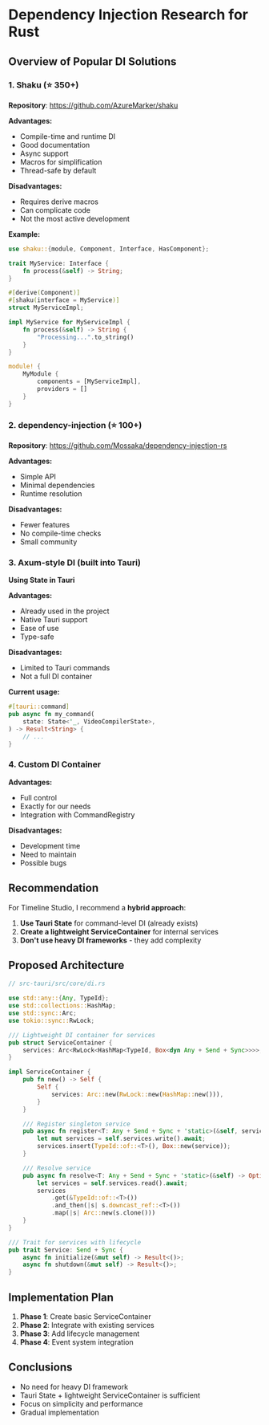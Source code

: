 # Dependency Injection Research for Rust

## Overview of Popular DI Solutions

### 1. **Shaku** (⭐ 350+)
**Repository**: https://github.com/AzureMarker/shaku

**Advantages:**
- Compile-time and runtime DI
- Good documentation
- Async support
- Macros for simplification
- Thread-safe by default

**Disadvantages:**
- Requires derive macros
- Can complicate code
- Not the most active development

**Example:**
```rust
use shaku::{module, Component, Interface, HasComponent};

trait MyService: Interface {
    fn process(&self) -> String;
}

#[derive(Component)]
#[shaku(interface = MyService)]
struct MyServiceImpl;

impl MyService for MyServiceImpl {
    fn process(&self) -> String {
        "Processing...".to_string()
    }
}

module! {
    MyModule {
        components = [MyServiceImpl],
        providers = []
    }
}
```

### 2. **dependency-injection** (⭐ 100+)
**Repository**: https://github.com/Mossaka/dependency-injection-rs

**Advantages:**
- Simple API
- Minimal dependencies
- Runtime resolution

**Disadvantages:**
- Fewer features
- No compile-time checks
- Small community

### 3. **Axum-style DI** (built into Tauri)
**Using State<T> in Tauri**

**Advantages:**
- Already used in the project
- Native Tauri support
- Ease of use
- Type-safe

**Disadvantages:**
- Limited to Tauri commands
- Not a full DI container

**Current usage:**
```rust
#[tauri::command]
pub async fn my_command(
    state: State<'_, VideoCompilerState>,
) -> Result<String> {
    // ...
}
```

### 4. **Custom DI Container**

**Advantages:**
- Full control
- Exactly for our needs
- Integration with CommandRegistry

**Disadvantages:**
- Development time
- Need to maintain
- Possible bugs

## Recommendation

For Timeline Studio, I recommend a **hybrid approach**:

1. **Use Tauri State** for command-level DI (already exists)
2. **Create a lightweight ServiceContainer** for internal services
3. **Don't use heavy DI frameworks** - they add complexity

## Proposed Architecture

```rust
// src-tauri/src/core/di.rs

use std::any::{Any, TypeId};
use std::collections::HashMap;
use std::sync::Arc;
use tokio::sync::RwLock;

/// Lightweight DI container for services
pub struct ServiceContainer {
    services: Arc<RwLock<HashMap<TypeId, Box<dyn Any + Send + Sync>>>>,
}

impl ServiceContainer {
    pub fn new() -> Self {
        Self {
            services: Arc::new(RwLock::new(HashMap::new())),
        }
    }

    /// Register singleton service
    pub async fn register<T: Any + Send + Sync + 'static>(&self, service: T) {
        let mut services = self.services.write().await;
        services.insert(TypeId::of::<T>(), Box::new(service));
    }

    /// Resolve service
    pub async fn resolve<T: Any + Send + Sync + 'static>(&self) -> Option<Arc<T>> {
        let services = self.services.read().await;
        services
            .get(&TypeId::of::<T>())
            .and_then(|s| s.downcast_ref::<T>())
            .map(|s| Arc::new(s.clone()))
    }
}

/// Trait for services with lifecycle
pub trait Service: Send + Sync {
    async fn initialize(&mut self) -> Result<()>;
    async fn shutdown(&mut self) -> Result<()>;
}
```

## Implementation Plan

1. **Phase 1**: Create basic ServiceContainer
2. **Phase 2**: Integrate with existing services
3. **Phase 3**: Add lifecycle management
4. **Phase 4**: Event system integration

## Conclusions

- No need for heavy DI framework
- Tauri State + lightweight ServiceContainer is sufficient
- Focus on simplicity and performance
- Gradual implementation
